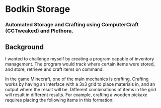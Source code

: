 # Bodkin Storage
### Automated Storage and Crafting using ComputerCraft (CCTweaked) and Plethora.



## Background

I wanted to challenge myself by creating a program capable of inventory management. The program would track where certain items were stored, and store, retrieve and craft items on command.

In the game Minecraft, one of the main mechanics is [crafting](https://minecraft.gamepedia.com/Crafting). Crafting works by having an interface with a 3x3 grid to place materials in, and an output where the result will be. Different combinations of items in the grid will result in different results. For example, crafting a wooden pickaxe requires placing the following items in this formation:
